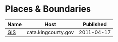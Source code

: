 # Places & Boundaries

Name | Host | Published
---- | ---- | ---------
[GIS](../datasets/z5nu-zs2r.md) | data.kingcounty.gov | 2011-04-17

